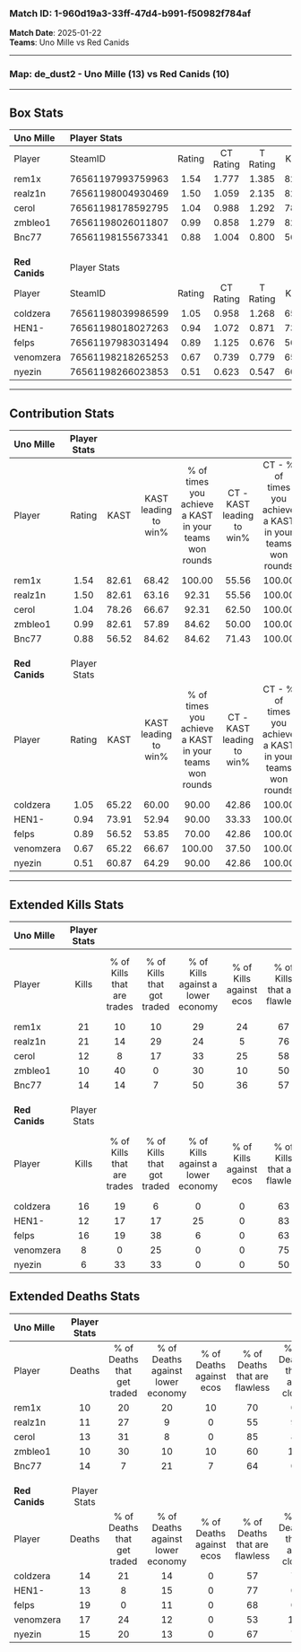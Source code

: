 ### Match ID: 1-960d19a3-33ff-47d4-b991-f50982f784af  
**Match Date**: 2025-01-22  
**Teams**: Uno Mille vs Red Canids  

---  

### **Map**: de_dust2 - Uno Mille (13) vs Red Canids (10)  
---  

## Box Stats  

| **Uno Mille**  | Player Stats      |        |           |          |       |      |       |         |        |      |     |
| :- | :- | :-: | :-: | :-: | :-: | :-: | :-: | :-: | :-: | :-: | :-: |
| Player         | SteamID           | Rating | CT Rating | T Rating | KAST  | ADR  | Kills | Assists | Deaths | K/D  | HS% |
| rem1x          | 76561197993759963 |  1.54  |   1.777   |  1.385   | 82.61 | 96.4 |  21   |    3    |   10   | 2.10 | 33  |
| realz1n        | 76561198004930469 |  1.50  |   1.059   |  2.135   | 82.61 | 92.7 |  21   |    2    |   11   | 1.91 | 52  |
| cerol          | 76561198178592795 |  1.04  |   0.988   |  1.292   | 78.26 | 72.6 |  12   |    6    |   13   | 0.92 | 50  |
| zmbleo1        | 76561198026011807 |  0.99  |   0.858   |  1.279   | 82.61 | 47.0 |  10   |    7    |   10   | 1.00 | 60  |
| Bnc77          | 76561198155673341 |  0.88  |   1.004   |  0.800   | 56.52 | 61.9 |  14   |    2    |   14   | 1.00 | 42  |
|                |                   |        |           |          |       |      |       |         |        |      |     |
|                |                   |        |           |          |       |      |       |         |        |      |     |
|                |                   |        |           |          |       |      |       |         |        |      |     |
| **Red Canids** | Player Stats      |        |           |          |       |      |       |         |        |      |     |
| Player         | SteamID           | Rating | CT Rating | T Rating | KAST  | ADR  | Kills | Assists | Deaths | K/D  | HS% |
| coldzera       | 76561198039986599 |  1.05  |   0.958   |  1.268   | 65.22 | 69.0 |  16   |    3    |   14   | 1.14 | 56  |
| HEN1-          | 76561198018027263 |  0.94  |   1.072   |  0.871   | 73.91 | 57.4 |  12   |    1    |   13   | 0.92 | 25  |
| felps          | 76561197983031494 |  0.89  |   1.125   |  0.676   | 56.52 | 75.6 |  16   |    3    |   19   | 0.84 | 50  |
| venomzera      | 76561198218265253 |  0.67  |   0.739   |  0.779   | 65.22 | 63.0 |   8   |    5    |   17   | 0.47 | 87  |
| nyezin         | 76561198266023853 |  0.51  |   0.623   |  0.547   | 60.87 | 36.3 |   6   |    3    |   15   | 0.40 | 33  |
---  

## Contribution Stats  

| **Uno Mille**  | Player Stats |       |                      |                                                        |                           |                                                             |                          |                                                            |
| :- | :-: | :-: | :-: | :-: | :-: | :-: | :-: | :-: |
| Player         |    Rating    | KAST  | KAST leading to win% | % of times you achieve a KAST in your teams won rounds | CT - KAST leading to win% | CT - % of times you achieve a KAST in your teams won rounds | T - KAST leading to win% | T - % of times you achieve a KAST in your teams won rounds |
| rem1x          |     1.54     | 82.61 |        68.42         |                         100.00                         |           55.56           |                           100.00                            |          80.00           |                           100.00                           |
| realz1n        |     1.50     | 82.61 |        63.16         |                         92.31                          |           55.56           |                           100.00                            |          70.00           |                           87.50                            |
| cerol          |     1.04     | 78.26 |        66.67         |                         92.31                          |           62.50           |                           100.00                            |          70.00           |                           87.50                            |
| zmbleo1        |     0.99     | 82.61 |        57.89         |                         84.62                          |           50.00           |                           100.00                            |          66.67           |                           75.00                            |
| Bnc77          |     0.88     | 56.52 |        84.62         |                         84.62                          |           71.43           |                           100.00                            |          100.00          |                           75.00                            |
|                |              |       |                      |                                                        |                           |                                                             |                          |                                                            |
|                |              |       |                      |                                                        |                           |                                                             |                          |                                                            |
|                |              |       |                      |                                                        |                           |                                                             |                          |                                                            |
| **Red Canids** | Player Stats |       |                      |                                                        |                           |                                                             |                          |                                                            |
| Player         |    Rating    | KAST  | KAST leading to win% | % of times you achieve a KAST in your teams won rounds | CT - KAST leading to win% | CT - % of times you achieve a KAST in your teams won rounds | T - KAST leading to win% | T - % of times you achieve a KAST in your teams won rounds |
| coldzera       |     1.05     | 65.22 |        60.00         |                         90.00                          |           42.86           |                           100.00                            |          75.00           |                           85.71                            |
| HEN1-          |     0.94     | 73.91 |        52.94         |                         90.00                          |           33.33           |                           100.00                            |          75.00           |                           85.71                            |
| felps          |     0.89     | 56.52 |        53.85         |                         70.00                          |           42.86           |                           100.00                            |          66.67           |                           57.14                            |
| venomzera      |     0.67     | 65.22 |        66.67         |                         100.00                         |           37.50           |                           100.00                            |          100.00          |                           100.00                           |
| nyezin         |     0.51     | 60.87 |        64.29         |                         90.00                          |           42.86           |                           100.00                            |          85.71           |                           85.71                            |
---  

## Extended Kills Stats  

| **Uno Mille**  | Player Stats |                            |                            |                                    |                         |                              |                                 |                                       |                    |           |
| :- | :-: | :-: | :-: | :-: | :-: | :-: | :-: | :-: | :-: | :-: |
| Player         |    Kills     | % of Kills that are trades | % of Kills that got traded | % of Kills against a lower economy | % of Kills against ecos | % of Kills that are flawless | % of Kills that are close duels | % of Kills that are assisted by flash | Pistol Round Kills | AWP Kills |
| rem1x          |      21      |             10             |             10             |                 29                 |           24            |              67              |                5                |                   5                   |         12         |     1     |
| realz1n        |      21      |             14             |             29             |                 24                 |            5            |              76              |                0                |                  10                   |         0          |     3     |
| cerol          |      12      |             8              |             17             |                 33                 |           25            |              58              |               17                |                   0                   |         0          |     3     |
| zmbleo1        |      10      |             40             |             0              |                 30                 |           10            |              50              |                0                |                   0                   |         2          |     0     |
| Bnc77          |      14      |             14             |             7              |                 50                 |           36            |              57              |               14                |                   0                   |         0          |     0     |
|                |              |                            |                            |                                    |                         |                              |                                 |                                       |                    |           |
|                |              |                            |                            |                                    |                         |                              |                                 |                                       |                    |           |
|                |              |                            |                            |                                    |                         |                              |                                 |                                       |                    |           |
| **Red Canids** | Player Stats |                            |                            |                                    |                         |                              |                                 |                                       |                    |           |
| Player         |    Kills     | % of Kills that are trades | % of Kills that got traded | % of Kills against a lower economy | % of Kills against ecos | % of Kills that are flawless | % of Kills that are close duels | % of Kills that are assisted by flash | Pistol Round Kills | AWP Kills |
| coldzera       |      16      |             19             |             6              |                 0                  |            0            |              63              |               13                |                   0                   |         0          |     2     |
| HEN1-          |      12      |             17             |             17             |                 25                 |            0            |              83              |                0                |                   0                   |         5          |     1     |
| felps          |      16      |             19             |             38             |                 6                  |            0            |              63              |                6                |                   0                   |         0          |     1     |
| venomzera      |      8       |             0              |             25             |                 0                  |            0            |              75              |                0                |                  13                   |         0          |     4     |
| nyezin         |      6       |             33             |             33             |                 0                  |            0            |              50              |                0                |                   0                   |         0          |     0     |
## Extended Deaths Stats  

| **Uno Mille**  | Player Stats |                             |                                   |                          |                               |                            |                           |               |
| :- | :-: | :-: | :-: | :-: | :-: | :-: | :-: | :-: |
| Player         |    Deaths    | % of Deaths that get traded | % of Deaths against lower economy | % of Deaths against ecos | % of Deaths that are flawless | % of Deaths that are close | % of Deaths while blinded | Deaths to AWP |
| rem1x          |      10      |             20              |                20                 |            10            |              70               |             0              |             0             |       2       |
| realz1n        |      11      |             27              |                 9                 |            0             |              55               |             9              |             9             |       0       |
| cerol          |      13      |             31              |                 8                 |            0             |              85               |             8              |             0             |       1       |
| zmbleo1        |      10      |             30              |                10                 |            10            |              60               |             10             |             0             |       2       |
| Bnc77          |      14      |              7              |                21                 |            7             |              64               |             0              |             0             |       0       |
|                |              |                             |                                   |                          |                               |                            |                           |               |
|                |              |                             |                                   |                          |                               |                            |                           |               |
|                |              |                             |                                   |                          |                               |                            |                           |               |
| **Red Canids** | Player Stats |                             |                                   |                          |                               |                            |                           |               |
| Player         |    Deaths    | % of Deaths that get traded | % of Deaths against lower economy | % of Deaths against ecos | % of Deaths that are flawless | % of Deaths that are close | % of Deaths while blinded | Deaths to AWP |
| coldzera       |      14      |             21              |                14                 |            0             |              57               |             7              |             7             |       5       |
| HEN1-          |      13      |              8              |                15                 |            0             |              77               |             0              |             8             |       2       |
| felps          |      19      |              0              |                11                 |            0             |              68               |             0              |             0             |       3       |
| venomzera      |      17      |             24              |                12                 |            0             |              53               |             18             |             0             |       3       |
| nyezin         |      15      |             20              |                13                 |            0             |              67               |             7              |             7             |       1       |

